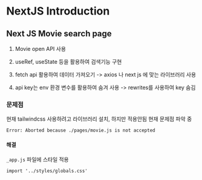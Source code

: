 # NextJS Introduction

## Next JS Movie search page

1. Movie open API 사용

2. useRef, useState 등을 활용하여 검색기능 구현

3. fetch api 활용하여 데이터 가져오기
   -> axios 나 next js 에 맞는 라이브러리 사용

4. api key는 env 환경 변수를 활용하여 숨겨 사용
   -> rewrites를 사용하여 key 숨김

### 문제점

현재 tailwindcss 사용하려고 라이브러리 설치,
하지만 적용안됨
현재 문제점 파악 중

```
Error: Aborted because ./pages/movie.js is not accepted
```

#### 해결

`_app.js` 파일에 스타일 적용

```
import '../styles/globals.css'
```
